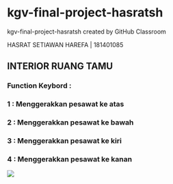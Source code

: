 # kgv-final-project-hasratsh
kgv-final-project-hasratsh created by GitHub Classroom

HASRAT SETIAWAN HAREFA | 181401085

## INTERIOR RUANG TAMU

### Function Keybord :
### 1 : Menggerakkan pesawat ke atas
### 2 : Menggerakkan pesawat ke bawah
### 3 : Menggerakkan pesawat ke kiri
### 4 : Menggerakkan pesawat ke kanan

![](https://ibb.co/9yXk144)
